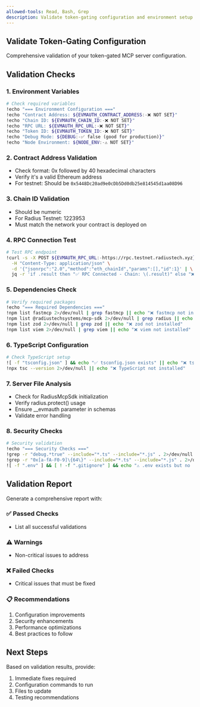 ```yaml
---
allowed-tools: Read, Bash, Grep
description: Validate token-gating configuration and environment setup
---
```


## Validate Token-Gating Configuration

Comprehensive validation of your token-gated MCP server configuration.

## Validation Checks

### 1. Environment Variables

```bash
# Check required variables
!echo "=== Environment Configuration ==="
!echo "Contract Address: ${EVMAUTH_CONTRACT_ADDRESS:-❌ NOT SET}"
!echo "Chain ID: ${EVMAUTH_CHAIN_ID:-❌ NOT SET}"
!echo "RPC URL: ${EVMAUTH_RPC_URL:-❌ NOT SET}"
!echo "Token ID: ${EVMAUTH_TOKEN_ID:-❌ NOT SET}"
!echo "Debug Mode: ${DEBUG:-✅ false (good for production)}"
!echo "Node Environment: ${NODE_ENV:-⚠️ NOT SET}"
```

### 2. Contract Address Validation

- Check format: 0x followed by 40 hexadecimal characters
- Verify it's a valid Ethereum address
- For testnet: Should be `0x5448Dc20ad9e0cDb5Dd0db25e814545d1aa08D96`

### 3. Chain ID Validation

- Should be numeric
- For Radius Testnet: 1223953
- Must match the network your contract is deployed on

### 4. RPC Connection Test

```bash
# Test RPC endpoint
!curl -s -X POST ${EVMAUTH_RPC_URL:-https://rpc.testnet.radiustech.xyz} \
  -H "Content-Type: application/json" \
  -d '{"jsonrpc":"2.0","method":"eth_chainId","params":[],"id":1}' | \
  jq -r 'if .result then "✅ RPC Connected - Chain: \(.result)" else "❌ RPC Connection Failed" end'
```

### 5. Dependencies Check

```bash
# Verify required packages
!echo "=== Required Dependencies ==="
!npm list fastmcp 2>/dev/null | grep fastmcp || echo "❌ fastmcp not installed"
!npm list @radiustechsystems/mcp-sdk 2>/dev/null | grep radius || echo "❌ Radius SDK not installed"
!npm list zod 2>/dev/null | grep zod || echo "❌ zod not installed"
!npm list viem 2>/dev/null | grep viem || echo "❌ viem not installed"
```

### 6. TypeScript Configuration

```bash
# Check TypeScript setup
![ -f "tsconfig.json" ] && echo "✅ tsconfig.json exists" || echo "❌ tsconfig.json missing"
!npx tsc --version 2>/dev/null || echo "❌ TypeScript not installed"
```

### 7. Server File Analysis

- Check for RadiusMcpSdk initialization
- Verify radius.protect() usage
- Ensure __evmauth parameter in schemas
- Validate error handling

### 8. Security Checks

```bash
# Security validation
!echo "=== Security Checks ==="
!grep -r "debug.*true" --include="*.ts" --include="*.js" . 2>/dev/null && echo "⚠️ Debug mode enabled in code" || echo "✅ No hardcoded debug mode"
!grep -r "0x[a-fA-F0-9]\{64\}" --include="*.ts" --include="*.js" . 2>/dev/null && echo "⚠️ Possible private key in code" || echo "✅ No private keys detected"
![ -f ".env" ] && [ ! -f ".gitignore" ] && echo "⚠️ .env exists but no .gitignore" || echo "✅ Environment files protected"
```

## Validation Report

Generate a comprehensive report with:

### ✅ Passed Checks

- List all successful validations

### ⚠️ Warnings

- Non-critical issues to address

### ❌ Failed Checks

- Critical issues that must be fixed

### 📋 Recommendations

1. Configuration improvements
2. Security enhancements
3. Performance optimizations
4. Best practices to follow

## Next Steps

Based on validation results, provide:

1. Immediate fixes required
2. Configuration commands to run
3. Files to update
4. Testing recommendations
